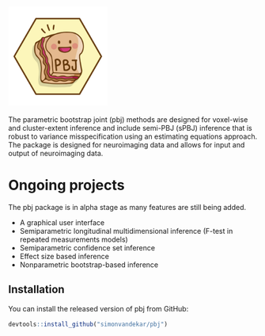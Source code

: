 <!-- README.md is generated from README.Rmd. Please edit that file -->

<!-- <img align='center' src="inst/images/pbj-jpg.jpg" width="200"> -->

# <img align='center' src="inst/images/pbj-jpg.jpg" width="200">

The parametric bootstrap joint (pbj) methods are designed for voxel-wise
and cluster-extent inference and include semi-PBJ (sPBJ) inference that
is robust to variance misspecification using an estimating equations
approach. The package is designed for neuroimaging data and allows for
input and output of neuroimaging data.

# Ongoing projects

The pbj package is in alpha stage as many features are still being
added.

  - A graphical user interface
  - Semiparametric longitudinal multidimensional inference (F-test in
    repeated measurements models)
  - Semiparametric confidence set inference
  - Effect size based inference
  - Nonparametric bootstrap-based inference

## Installation

You can install the released version of pbj from GitHub:

``` r
devtools::install_github("simonvandekar/pbj")
```
